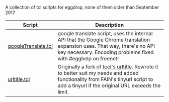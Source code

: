A collection of tcl scripts for eggdrop, none of them older than September 2017

Script | Description
--- | --- 
[googleTranslate.tcl](https://github.com/manavortex/eggdrop-scripts/blob/master/googleTranslate.tcl)  | google translate script, uses the internal API that the Google Chrome translation expansion uses. That way, there's no API key necessary.  Encoding problems fixed with #egghelp on freenet!
[urltitle.tcl](https://github.com/manavortex/eggdrop-scripts/blob/master/urltitle.tcl)      | Originally a fork of [teel's urltitle](https://github.com/teeli/urltitle). Rewrote it to better suit my needs and added functionality from FAIN's tinyurl script to add a tinyurl if the original URL exceeds the limit.

